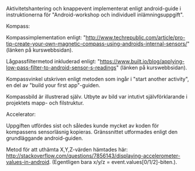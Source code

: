 Aktivitetshantering och knappevent implementerat enligt android-guide i instruktionerna för "Android-workshop och individuell inlämningsuppgift".

Kompass:

Kompassimplementation enligt: "http://www.techrepublic.com/article/pro-tip-create-your-own-magnetic-compass-using-androids-internal-sensors/" (länken på kurswebbsidan). 

Lågpassfiltermetod inkluderad enligt: "https://www.built.io/blog/applying-low-pass-filter-to-android-sensor-s-readings" (länken på kurswebbsidan).

Kompassvinkel utskriven enligt metoden som ingår i "start another activity", en del av "build your first app"-guiden. 

Kompassbild är illustrerad själv. Utbyte av bild var intutivt självförklarande i projektets mapp- och filstruktur.

Accelerator: 

Uppgiften utfördes sist och således kunde mycket av koden för kompassens sensorläsnig kopieras. Gränssnittet utformades enligt den grundläggande android-guiden.   

Metod för att uthämta X,Y,Z-värden hämtades här:
http://stackoverflow.com/questions/7856143/displaying-accelerometer-values-in-android. (Egentligen bara x/y/z = event.values[0/1/2]-biten.). 

